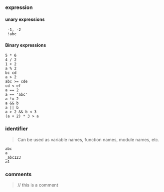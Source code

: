 ### expression

#### unary expressions
```
 -1, -2
 !abc

```


#### Binary expressions
```
5 * 6
4 / 2
1 + 2
a % 2
bc cd
a > 2
abc >= cde
cd < ef
a == 2
a == 'abc'
a != 2
a && b
a || b
a > 2 && b < 3
(a + 2) * 3 > a

```

### identifier

> Can be used as variable names, function names, module names, etc.

```
abc
a
_abc123
a1
```


### comments
> // this is a comment